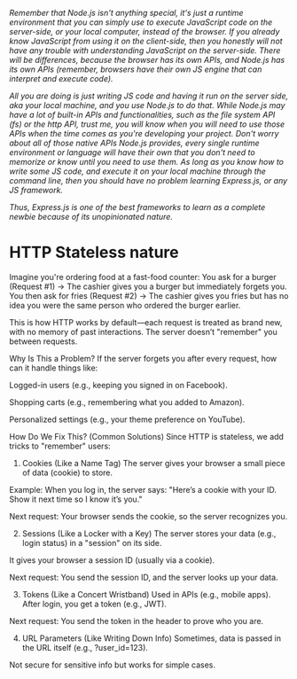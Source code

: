 _Remember that Node.js isn't anything special, it's just a runtime environment that you can simply use to execute JavaScript code on the server-side, or your local computer, instead of the browser. If you already know JavaScript from using it on the client-side, then you honestly will not have any trouble with understanding JavaScript on the server-side. There will be differences, because the browser has its own APIs, and Node.js has its own APIs (remember, browsers have their own JS engine that can interpret and execute code)._

_All you are doing is just writing JS code and having it run on the server side, aka your local machine, and you use Node.js to do that. While Node.js may have a lot of built-in APIs and functionalities, such as the file system API (fs) or the http API, trust me, you will know when you will need to use those APIs when the time comes as you're developing your project. Don't worry about all of those native APIs Node.js provides, every single runtime environment or language will have their own that you don't need to memorize or know until you need to use them. As long as you know how to write some JS code, and execute it on your local machine through the command line, then you should have no problem learning Express.js, or any JS framework._

_Thus, Express.js is one of the best frameworks to learn as a complete newbie because of its unopinionated nature._

# HTTP Stateless nature

Imagine you're ordering food at a fast-food counter:
You ask for a burger (Request #1) → The cashier gives you a burger but immediately forgets you.
You then ask for fries (Request #2) → The cashier gives you fries but has no idea you were the same person who ordered the burger earlier.

This is how HTTP works by default—each request is treated as brand new, with no memory of past interactions. The server doesn’t "remember" you between requests.

Why Is This a Problem?
If the server forgets you after every request, how can it handle things like:

Logged-in users (e.g., keeping you signed in on Facebook).

Shopping carts (e.g., remembering what you added to Amazon).

Personalized settings (e.g., your theme preference on YouTube).

How Do We Fix This? (Common Solutions)
Since HTTP is stateless, we add tricks to "remember" users:

1. Cookies (Like a Name Tag)
The server gives your browser a small piece of data (cookie) to store.

Example: When you log in, the server says: "Here’s a cookie with your ID. Show it next time so I know it’s you."

Next request: Your browser sends the cookie, so the server recognizes you.

2. Sessions (Like a Locker with a Key)
The server stores your data (e.g., login status) in a "session" on its side.

It gives your browser a session ID (usually via a cookie).

Next request: You send the session ID, and the server looks up your data.

3. Tokens (Like a Concert Wristband)
Used in APIs (e.g., mobile apps). After login, you get a token (e.g., JWT).

Next request: You send the token in the header to prove who you are.

4. URL Parameters (Like Writing Down Info)
Sometimes, data is passed in the URL itself (e.g., ?user_id=123).

Not secure for sensitive info but works for simple cases.

